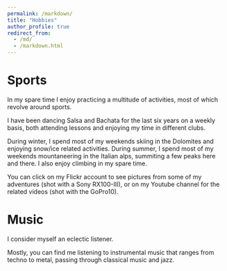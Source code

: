 ```yaml
---
permalink: /markdown/
title: "Hobbies"
author_profile: true
redirect_from: 
  - /md/
  - /markdown.html
---
```


# Sports

In my spare time I enjoy practicing a multitude of activities, most of which revolve around sports.

I have been dancing Salsa and Bachata for the last six years on a weekly basis, both attending lessons and enjoying my time in different clubs.

During winter, I spend most of my weekends skiing in the Dolomites and enjoying snow/ice related activities. During summer, I spend most of my weekends mountaneering in the Italian alps, summiting a few peaks here and there.
I also enjoy climbing in my spare time.

You can click on my Flickr account to see pictures from some of my adventures (shot with a Sony RX100-III), or on my Youtube channel for the related videos (shot with the GoPro10). 

# Music

I consider myself an eclectic listener.

Mostly, you can find me listening to instrumental music that ranges from techno to metal, passing through classical music and jazz.

